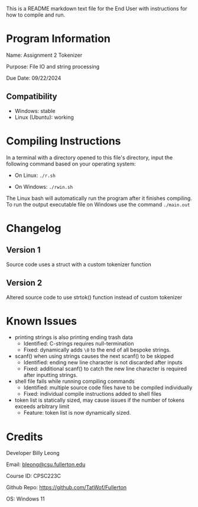 This is a README markdown text file for the End User with instructions for how to compile and run.

# Program Information
Name: Assignment 2 Tokenizer

Purpose: File IO and string processing

Due Date: 09/22/2024

## Compatibility
- Windows: stable
- Linux (Ubuntu): working

# Compiling Instructions
In a terminal with a directory opened to this file's directory, input the following command based on your operating system:
- On Linux: `./r.sh`

- On Windows: `./rwin.sh`

The Linux bash will automatically run the program after it finishes compiling. To run the output executable file on Windows use the command `./main.out`

# Changelog
## Version 1
Source code uses a struct with a custom tokenizer function

## Version 2
Altered source code to use strtok() function instead of custom tokenizer

# Known Issues
- printing strings is also printing ending trash data
    - Identified: C-strings requires null-termination
    - Fixed: dynamically adds `\0` to the end of all bespoke strings.
- scanf() when using strings causes the next scanf() to be skipped
    - Identified: ending new line character is not discarded after inputs
    - Fixed: additional scanf() to catch the new line character is required after inputting strings.
- shell file fails while running compiling commands
    - Identified: multiple source code files have to be compiled individually
    - Fixed: individual compile instructions added to shell files
- token list is statically sized, may cause issues if the number of tokens exceeds arbitrary limit
    - Feature: token list is now dynamically sized.
# Credits

Developer Billy Leong

Email: bleong@csu.fullerton.edu

Course ID: CPSC223C

Github Repo: https://github.com/TatWof/Fullerton

OS: Windows 11